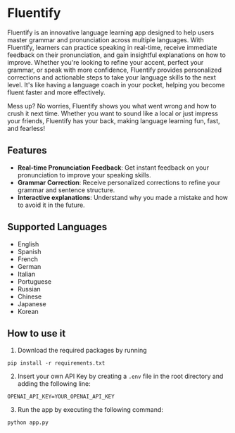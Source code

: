# Fluentify
Fluentify is an innovative language learning app designed to help users master grammar and pronunciation across multiple languages. With Fluentify, learners can practice speaking in real-time, receive immediate feedback on their pronunciation, and gain insightful explanations on how to improve. Whether you're looking to refine your accent, perfect your grammar, or speak with more confidence, Fluentify provides personalized corrections and actionable steps to take your language skills to the next level. It's like having a language coach in your pocket, helping you become fluent faster and more effectively.

Mess up? No worries, Fluentify shows you what went wrong and how to crush it next time. Whether you want to sound like a local or just impress your friends, Fluentify has your back, making language learning fun, fast, and fearless!

## Features
- **Real-time Pronunciation Feedback**: Get instant feedback on your pronunciation to improve your speaking skills.
- **Grammar Correction**: Receive personalized corrections to refine your grammar and sentence structure.
- **Interactive explanations**: Understand why you made a mistake and how to avoid it in the future.

## Supported Languages
- English
- Spanish
- French
- German
- Italian
- Portuguese
- Russian
- Chinese
- Japanese
- Korean

## How to use it
1. Download the required packages by running 

```shell
pip install -r requirements.txt
````
2. Insert your own API Key by creating a `.env` file in the root directory and adding the following line:

```shell
OPENAI_API_KEY=YOUR_OPENAI_API_KEY
```

3. Run the app by executing the following command:

```shell
python app.py
```
